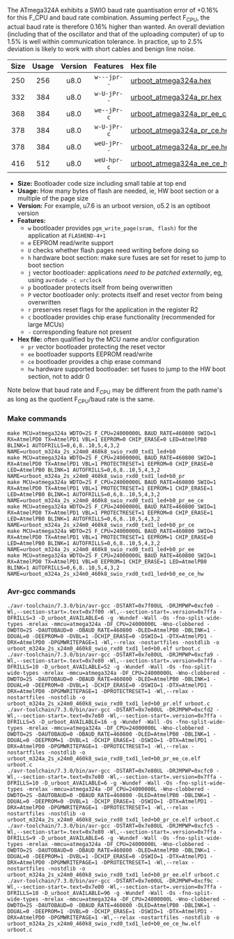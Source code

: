 The ATmega324A exhibits a SWIO baud rate quantisation error of +0.16% for this F_CPU and baud rate combination. Assuming perfect F<sub>CPU</sub>, the actual baud rate is therefore 0.16% higher than wanted. An overall deviation (including that of the oscillator and that of the uploading computer) of up to 1.5% is well within communication tolerance. In practice, up to 2.5% deviation is likely to work with short cables and benign line noise.

|Size|Usage|Version|Features|Hex file|
|:-:|:-:|:-:|:-:|:--|
|250|256|u8.0|`w---jpr--`|[urboot_atmega324a.hex](https://raw.githubusercontent.com/stefanrueger/urboot.hex/main/cores/mightycore/atmega324a/watchdog_2_s/external_oscillator/4000000_hz/76800_baud/uart0_rxd0_txd1/led%2Bb0/urboot_atmega324a.hex)|
|332|384|u8.0|`w-U-jPr--`|[urboot_atmega324a_pr.hex](https://raw.githubusercontent.com/stefanrueger/urboot.hex/main/cores/mightycore/atmega324a/watchdog_2_s/external_oscillator/4000000_hz/76800_baud/uart0_rxd0_txd1/led%2Bb0/urboot_atmega324a_pr.hex)|
|368|384|u8.0|`we--jPr-c`|[urboot_atmega324a_pr_ee_ce.hex](https://raw.githubusercontent.com/stefanrueger/urboot.hex/main/cores/mightycore/atmega324a/watchdog_2_s/external_oscillator/4000000_hz/76800_baud/uart0_rxd0_txd1/led%2Bb0/urboot_atmega324a_pr_ee_ce.hex)|
|378|384|u8.0|`w-U-jPr-c`|[urboot_atmega324a_pr_ce.hex](https://raw.githubusercontent.com/stefanrueger/urboot.hex/main/cores/mightycore/atmega324a/watchdog_2_s/external_oscillator/4000000_hz/76800_baud/uart0_rxd0_txd1/led%2Bb0/urboot_atmega324a_pr_ce.hex)|
|378|384|u8.0|`weU-jPr--`|[urboot_atmega324a_pr_ee.hex](https://raw.githubusercontent.com/stefanrueger/urboot.hex/main/cores/mightycore/atmega324a/watchdog_2_s/external_oscillator/4000000_hz/76800_baud/uart0_rxd0_txd1/led%2Bb0/urboot_atmega324a_pr_ee.hex)|
|416|512|u8.0|`weU-hpr-c`|[urboot_atmega324a_ee_ce_hw.hex](https://raw.githubusercontent.com/stefanrueger/urboot.hex/main/cores/mightycore/atmega324a/watchdog_2_s/external_oscillator/4000000_hz/76800_baud/uart0_rxd0_txd1/led%2Bb0/urboot_atmega324a_ee_ce_hw.hex)|

- **Size:** Bootloader code size including small table at top end
- **Usage:** How many bytes of flash are needed, ie, HW boot section or a multiple of the page size
- **Version:** For example, u7.6 is an urboot version, o5.2 is an optiboot version
- **Features:**
  + `w` bootloader provides `pgm_write_page(sram, flash)` for the application at `FLASHEND-4+1`
  + `e` EEPROM read/write support
  + `U` checks whether flash pages need writing before doing so
  + `h` hardware boot section: make sure fuses are set for reset to jump to boot section
  + `j` vector bootloader: applications *need to be patched externally*, eg, using `avrdude -c urclock`
  + `p` bootloader protects itself from being overwritten
  + `P` vector bootloader only: protects itself and reset vector from being overwritten
  + `r` preserves reset flags for the application in the register R2
  + `c` bootloader provides chip erase functionality (recommended for large MCUs)
  + `-` corresponding feature not present
- **Hex file:** often qualified by the MCU name and/or configuration
  + `pr` vector bootloader protecting the reset vector
  + `ee` bootloader supports EEPROM read/write
  + `ce` bootloader provides a chip erase command
  + `hw` hardware supported bootloader: set fuses to jump to the HW boot section, not to addr 0


Note below that baud rate and F<sub>CPU</sub> may be different from the path name's as long as the quotient F<sub>CPU</sub>/baud rate is the same.

### Make commands
```
make MCU=atmega324a WDTO=2S F_CPU=24000000L BAUD_RATE=460800 SWIO=1 RX=AtmelPD0 TX=AtmelPD1 VBL=1 EEPROM=0 CHIP_ERASE=0 LED=AtmelPB0 BLINK=1 AUTOFRILLS=0,6,8..10,5,4,3,2 NAME=urboot_m324a_2s_x24m0_460k8_swio_rxd0_txd1_led+b0
make MCU=atmega324a WDTO=2S F_CPU=24000000L BAUD_RATE=460800 SWIO=1 RX=AtmelPD0 TX=AtmelPD1 VBL=1 PROTECTRESET=1 EEPROM=0 CHIP_ERASE=0 LED=AtmelPB0 BLINK=1 AUTOFRILLS=0,6,8..10,5,4,3,2 NAME=urboot_m324a_2s_x24m0_460k8_swio_rxd0_txd1_led+b0_pr
make MCU=atmega324a WDTO=2S F_CPU=24000000L BAUD_RATE=460800 SWIO=1 RX=AtmelPD0 TX=AtmelPD1 VBL=1 PROTECTRESET=1 EEPROM=1 CHIP_ERASE=1 LED=AtmelPB0 BLINK=1 AUTOFRILLS=0,6,8..10,5,4,3,2 NAME=urboot_m324a_2s_x24m0_460k8_swio_rxd0_txd1_led+b0_pr_ee_ce
make MCU=atmega324a WDTO=2S F_CPU=24000000L BAUD_RATE=460800 SWIO=1 RX=AtmelPD0 TX=AtmelPD1 VBL=1 PROTECTRESET=1 EEPROM=0 CHIP_ERASE=1 LED=AtmelPB0 BLINK=1 AUTOFRILLS=0,6,8..10,5,4,3,2 NAME=urboot_m324a_2s_x24m0_460k8_swio_rxd0_txd1_led+b0_pr_ce
make MCU=atmega324a WDTO=2S F_CPU=24000000L BAUD_RATE=460800 SWIO=1 RX=AtmelPD0 TX=AtmelPD1 VBL=1 PROTECTRESET=1 EEPROM=1 CHIP_ERASE=0 LED=AtmelPB0 BLINK=1 AUTOFRILLS=0,6,8..10,5,4,3,2 NAME=urboot_m324a_2s_x24m0_460k8_swio_rxd0_txd1_led+b0_pr_ee
make MCU=atmega324a WDTO=2S F_CPU=24000000L BAUD_RATE=460800 SWIO=1 RX=AtmelPD0 TX=AtmelPD1 VBL=0 EEPROM=1 CHIP_ERASE=1 LED=AtmelPB0 BLINK=1 AUTOFRILLS=0,6,8..10,5,4,3,2 NAME=urboot_m324a_2s_x24m0_460k8_swio_rxd0_txd1_led+b0_ee_ce_hw
```

### Avr-gcc commands
```
./avr-toolchain/7.3.0/bin/avr-gcc -DSTART=0x7f00UL -DRJMPWP=0xcfe0 -Wl,--section-start=.text=0x7f00 -Wl,--section-start=.version=0x7ffa -DFRILLS=3 -D_urboot_AVAILABLE=6 -g -Wundef -Wall -Os -fno-split-wide-types -mrelax -mmcu=atmega324a -DF_CPU=24000000L -Wno-clobbered -DWDTO=2S -DAUTOBAUD=0 -DBAUD_RATE=460800 -DLED=AtmelPB0 -DBLINK=1 -DDUAL=0 -DEEPROM=0 -DVBL=1 -DCHIP_ERASE=0 -DSWIO=1 -DTX=AtmelPD1 -DRX=AtmelPD0 -DPGMWRITEPAGE=1 -Wl,--relax -nostartfiles -nostdlib -o urboot_m324a_2s_x24m0_460k8_swio_rxd0_txd1_led+b0.elf urboot.c
./avr-toolchain/7.3.0/bin/avr-gcc -DSTART=0x7e80UL -DRJMPWP=0xcfa9 -Wl,--section-start=.text=0x7e80 -Wl,--section-start=.version=0x7ffa -DFRILLS=10 -D_urboot_AVAILABLE=52 -g -Wundef -Wall -Os -fno-split-wide-types -mrelax -mmcu=atmega324a -DF_CPU=24000000L -Wno-clobbered -DWDTO=2S -DAUTOBAUD=0 -DBAUD_RATE=460800 -DLED=AtmelPB0 -DBLINK=1 -DDUAL=0 -DEEPROM=0 -DVBL=1 -DCHIP_ERASE=0 -DSWIO=1 -DTX=AtmelPD1 -DRX=AtmelPD0 -DPGMWRITEPAGE=1 -DPROTECTRESET=1 -Wl,--relax -nostartfiles -nostdlib -o urboot_m324a_2s_x24m0_460k8_swio_rxd0_txd1_led+b0_pr.elf urboot.c
./avr-toolchain/7.3.0/bin/avr-gcc -DSTART=0x7e80UL -DRJMPWP=0xcfd2 -Wl,--section-start=.text=0x7e80 -Wl,--section-start=.version=0x7ffa -DFRILLS=5 -D_urboot_AVAILABLE=16 -g -Wundef -Wall -Os -fno-split-wide-types -mrelax -mmcu=atmega324a -DF_CPU=24000000L -Wno-clobbered -DWDTO=2S -DAUTOBAUD=0 -DBAUD_RATE=460800 -DLED=AtmelPB0 -DBLINK=1 -DDUAL=0 -DEEPROM=1 -DVBL=1 -DCHIP_ERASE=1 -DSWIO=1 -DTX=AtmelPD1 -DRX=AtmelPD0 -DPGMWRITEPAGE=1 -DPROTECTRESET=1 -Wl,--relax -nostartfiles -nostdlib -o urboot_m324a_2s_x24m0_460k8_swio_rxd0_txd1_led+b0_pr_ee_ce.elf urboot.c
./avr-toolchain/7.3.0/bin/avr-gcc -DSTART=0x7e80UL -DRJMPWP=0xcfc0 -Wl,--section-start=.text=0x7e80 -Wl,--section-start=.version=0x7ffa -DFRILLS=10 -D_urboot_AVAILABLE=6 -g -Wundef -Wall -Os -fno-split-wide-types -mrelax -mmcu=atmega324a -DF_CPU=24000000L -Wno-clobbered -DWDTO=2S -DAUTOBAUD=0 -DBAUD_RATE=460800 -DLED=AtmelPB0 -DBLINK=1 -DDUAL=0 -DEEPROM=0 -DVBL=1 -DCHIP_ERASE=1 -DSWIO=1 -DTX=AtmelPD1 -DRX=AtmelPD0 -DPGMWRITEPAGE=1 -DPROTECTRESET=1 -Wl,--relax -nostartfiles -nostdlib -o urboot_m324a_2s_x24m0_460k8_swio_rxd0_txd1_led+b0_pr_ce.elf urboot.c
./avr-toolchain/7.3.0/bin/avr-gcc -DSTART=0x7e80UL -DRJMPWP=0xcfc5 -Wl,--section-start=.text=0x7e80 -Wl,--section-start=.version=0x7ffa -DFRILLS=9 -D_urboot_AVAILABLE=6 -g -Wundef -Wall -Os -fno-split-wide-types -mrelax -mmcu=atmega324a -DF_CPU=24000000L -Wno-clobbered -DWDTO=2S -DAUTOBAUD=0 -DBAUD_RATE=460800 -DLED=AtmelPB0 -DBLINK=1 -DDUAL=0 -DEEPROM=1 -DVBL=1 -DCHIP_ERASE=0 -DSWIO=1 -DTX=AtmelPD1 -DRX=AtmelPD0 -DPGMWRITEPAGE=1 -DPROTECTRESET=1 -Wl,--relax -nostartfiles -nostdlib -o urboot_m324a_2s_x24m0_460k8_swio_rxd0_txd1_led+b0_pr_ee.elf urboot.c
./avr-toolchain/7.3.0/bin/avr-gcc -DSTART=0x7e00UL -DRJMPWP=0xcf9c -Wl,--section-start=.text=0x7e00 -Wl,--section-start=.version=0x7ffa -DFRILLS=10 -D_urboot_AVAILABLE=96 -g -Wundef -Wall -Os -fno-split-wide-types -mrelax -mmcu=atmega324a -DF_CPU=24000000L -Wno-clobbered -DWDTO=2S -DAUTOBAUD=0 -DBAUD_RATE=460800 -DLED=AtmelPB0 -DBLINK=1 -DDUAL=0 -DEEPROM=1 -DVBL=0 -DCHIP_ERASE=1 -DSWIO=1 -DTX=AtmelPD1 -DRX=AtmelPD0 -DPGMWRITEPAGE=1 -Wl,--relax -nostartfiles -nostdlib -o urboot_m324a_2s_x24m0_460k8_swio_rxd0_txd1_led+b0_ee_ce_hw.elf urboot.c
```

